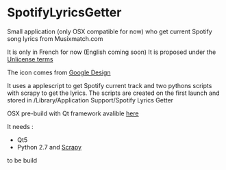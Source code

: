 # SpotifyLyricsGetter
Small application (only OSX compatible for now) who get current Spotify song lyrics from Musixmatch.com

It is only in French for now (English coming soon)
It is proposed under the [Unlicense terms](http://unlicense.org)

The icon comes from [Google Design](https://design.google.com/icons)

It uses a applescript to get Spotify current track and two pythons scripts with scrapy to get the lyrics. The scripts are created on the first launch and stored in /Library/Application Support/Spotify Lyrics Getter

OSX pre-build with Qt framework avalible [here](http://ant-one.ch/files/spotifylyricsgetter.zip) 

It needs :
* Qt5
* Python 2.7 and [Scrapy](http://scrapy.org)

to be build
